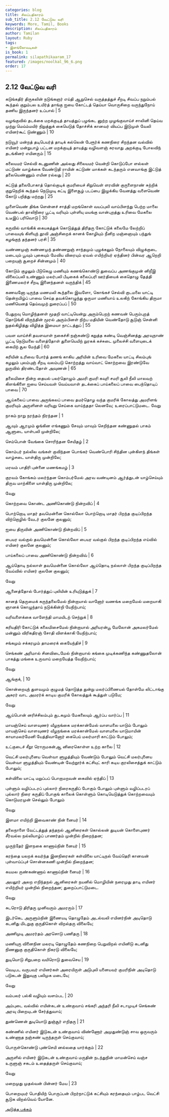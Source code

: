 ```yaml
---
categories: blog
title: சிலப்பதிகாரம்
sub_title: 2.12 வேட்டுவ வரி
keywords: More, Tamil, Books
description: சிலப்பதிகாரம்
author: Tamilan
layout: Ruby
tags:
- இளங்கோவடிகள்
is_book: 1
permalink: silapathikaaram_17
featured: /images/noolkal_96_6.png
order: 17
---
```



## 2.12 வேட்டுவ வரி

கடுங்கதிர் திருகலின் நடுங்கஞர் எய்தி ஆறுசெல் வருத்தத்துச் சீறடி சிவப்ப நறும்பல் கூந்தல் குறும்பல உயிர்த் தாங்கு ஐயை கோட்டத் தெய்யா வொருசிறை வருந்துநோய் தணிய இருந்தனர் உப்பால் | 5

வழங்குவில் தடக்கை மறக்குடித் தாயத்துப் பழங்கட னுற்ற முழங்குவாய்ச் சாலினி தெய்வ முற்று மெய்ம்மயிர் நிறுத்துக் கையெடுத் தோச்சிக் கானவர் வியப்ப இடுமுள் வேலி எயினர்கூட் டுண்ணும் | 10

நடுவூர் மன்றத் தடிபெயர்த் தாடிக் கல்லென் பேரூர்க் கணநிரை சிறந்தன வல்வில் எயினர் மன்றுபாழ் பட்டன மறக்குடித் தாயத்து வழிவளஞ் சுரவாது அறக்குடி போலவிந் தடங்கினர் எயினரும் | 15

கலையமர் செல்வி கடனுணின் அல்லது சிலையமர் வென்றி கொடுப்போ ளல்லள் மட்டுண் வாழ்க்கை வேண்டுதி ராயின் கட்டுண் மாக்கள் கடந்தரும் எனவாங்கு இட்டுத் தலையெண்ணும் எயின ரல்லது | 20

சுட்டுத் தலைபோகாத் தொல்குடிக் குமரியைச் சிறுவெள் ளரவின் குருளைநாண் சுற்றிக் குறுநெறிக் கூந்தல் நெடுமுடி கட்டி இளைசூழ் படப்பை இழுக்கிய வேனத்து வளைவெண் கோடு பறித்து மற்றது | 25

முளைவெண் திங்க ளென்னச் சாத்தி மறங்கொள் வயப்புலி வாய்பிளந்து பெற்ற மாலை வெண்பல் தாலிநிரை பூட்டி வரியும் புள்ளியு மயங்கு வான்புறத்து உரிவை மேகலை உடீஇப் பரிவொடு | 30

கருவில் வாங்கிக் கையகத்துக் கொடுத்துத் திரிதரு கோட்டுக் கலைமே லேற்றிப் பாவையுங் கிளியுந் தூவி அஞ்சிறைக் கானக் கோழியும் நீனிற மஞ்ஞையும் பந்துங் கழங்குந் தந்தனர் பரசி | 35

வண்ணமுஞ் சுண்ணமுந் தண்ணறுஞ் சாந்தமும் புழுக்கலும் நோலையும் விழுக்குடை மடையும் பூவும் புகையும் மேவிய விரையும் ஏவல் எயிற்றியர் ஏந்தினர் பின்வர ஆறெறி பறையுஞ் சூறைச் சின்னமும் | 40

கோடும் குழலும் பீடுகெழு மணியும் கணங்கொண்டு துவைப்ப அணங்குமுன் னிறீஇ விலைப்பலி உண்ணும் மலர்பலி பீடிகைக் கலைப்பரி ஊர்தியைக் கைதொழு தேத்தி இணைமலர்ச் சீறடி இனைந்தனள் வருந்திக் | 45

கணவனோ டிருந்த மணமலி கூந்தலை இவளோ, கொங்கச் செல்வி குடமலை யாட்டி தென்றமிழ்ப் பாவை செய்த தவக்கொழுந்து ஒருமா மணியாய் உலகிற் கோங்கிய திருமா மணியெனத் தெய்வமுற் றுரைப்பப் | 50

பேதுறவு மொழிந்தனள் மூதறி வாட்டியென்று அரும்பெறற் கணவன் பெரும்புறத் தொடுங்கி விருந்தின் மூரல் அரும்பினள் நிற்ப மதியின் வெண்தோடு சூடுஞ் சென்னி நுதல்கிழித்து விழித்த இமையா நாட்டத்துப் | 55

பவள வாய்ச்சி தவளவாள் நகைச்சி நஞ்சுண்டு கறுத்த கண்டி வெஞ்சினத்து அரவுநாண் பூட்டி நெடுமலை வளைத்தோள் துளையெயிற் றுரகக் கச்சுடை முலைச்சி வளையுடைக் கையிற் சூல மேந்தி | 60

கரியின் உரிவை போர்த் தணங் காகிய அரியின் உரிவை மேகலை யாட்டி சிலம்புங் கழலும் புலம்புஞ் சீறடி வலம்படு கொற்றத்து வாய்வாட் கொற்றவை இரண்டுவே றுருவில் திரண்டதோள் அவுணன் | 65

தலைமிசை நின்ற தையல் பலர்தொழும் அமரி குமரி கவுரி சமரி சூலி நீலி மாலவற் கிளங்கிளை ஐயை செய்யவள் வெய்யவாள் தடக்கைப் பாய்கலைப் பாவை பைந்தொடிப் பாவை | 70

ஆய்கலைப் பாவை அருங்கலப் பாவை தமர்தொழ வந்த குமரிக் கோலத்து அமரிளங் குமரியும் அருளினள் வரியுறு செய்கை வாய்ந்ததா லெனவே; உரைப்பாட்டுமடை. வேறு

நாகம் நாறு நரந்தம் நிரந்தன | 1

ஆவும் ஆரமும் ஓங்கின எங்கணும் சேவும் மாவும் செறிந்தன கண்ணுதல் பாகம் ஆளுடை யாள்பலி முன்றிலே;

செம்பொன் வேங்கை சொரிந்தன சேயிதழ் | 2

கொம்பர் நல்லில வங்கள் குவிந்தன பொங்கர் வெண்பொரி சிந்தின புன்கிளந் திங்கள் வாழ்சடை யாள்திரு முன்றிலே;

மரவம் பாதிரி புன்னை மணங்கமழ் | 3

குரவம் கோங்கம் மலர்ந்தன கொம்பர்மேல் அரவ வண்டினம் ஆர்த்துடன் யாழ்செய்யும் திருவ மாற்கிளை யாள்திரு முன்றிலே;

வேறு

கொற்றவை கொண்ட அணிகொண்டு நின்றவிப் | 4

பொற்றொடி மாதர் தவமென்னை கொல்லோ பொற்றொடி மாதர் பிறந்த குடிப்பிறந்த விற்றொழில் வேடர் குலனே குலனும்;

ஐயை திருவின் அணிகொண்டு நின்றவிப் | 5

பையர வல்குல் தவமென்னை கொல்லோ பையர வல்குல் பிறந்த குடிப்பிறந்த எய்வில் எயினர் குலனே குலனும்;

பாய்கலைப் பாவை அணிகொண்டு நின்றவிவ் | 6

ஆய்தொடி நல்லாள் தவமென்னை கொல்லோ ஆய்தொடி நல்லாள் பிறந்த குடிப்பிறந்த வேய்வில் எயினர் குலனே குலனும்;

வேறு

ஆனைத்தோல் போர்த்துப் புலியின் உரியுடுத்துக் | 7

கானத் தெருமைக் கருந்தலைமேல் நின்றாயால் வானோர் வணங்க மறைமேல் மறையாகி ஞானக் கொழுந்தாய் நடுக்கின்றி யேநிற்பாய்;

வரிவளைக்கை வாளேந்தி மாமயிடற் செற்றுக் | 8

கரியதிரி கோட்டுக் கலைமிசைமேல் நின்றாயால் அரியரன்பூ மேலோன் அகமலர்மேல் மன்னும் விரிகதிரஞ் சோதி விளக்காகி யேநிற்பாய்;

சங்கமும் சக்கரமும் தாமரைக் கையேந்திச் | 9

செங்கண் அரிமால் சினவிடைமேல் நின்றாயால் கங்கை முடிக்கணிந்த கண்ணுதலோன் பாகத்து மங்கை உருவாய் மறையேத்த வேநிற்பாய்;

வேறு

ஆங்குக், | 10

கொன்றையுந் துளவமும் குழுமத் தொடுத்த துன்று மலர்ப்பிணையல் தோள்மே லிட்டாங்கு அசுரர் வாட அமரர்க் காடிய குமரிக் கோலத்துக் கூத்துள் படுமே;

வேறு

ஆய்பொன் னரிச்சிலம்பும் சூடகமும் மேகலையும் ஆர்ப்ப வார்ப்ப | 11

மாயஞ்செய் வாளவுணர் வீழநங்கை மரக்கான்மேல் வாளமலை யாடும் போலும் மாயஞ்செய் வாளவுணர் வீழநங்கை மரக்கான்மேல் வாளமலை யாடுமாயின் காயாமலர்மேனி யேத்திவானோர் கைபெய் மலர்மாரி காட்டும் போலும்;

உட்குடைச் சீறூ ரொருமகன்ஆ னிரைகொள்ள உற்ற காலை | 12

வெட்சி மலர்புனைய வெள்வா ளுழத்தியும் வேண்டும் போலும் வெட்சி மலர்புனைய வெள்வா ளுழத்தியும் வேண்டின் வேற்றூர்க் கட்சியுட் காரி கடிய குரலிசைத்துக் காட்டும் போலும்;

கள்விலை யாட்டி மறுப்பப் பொறாமறவன் கைவில் ஏந்திப் | 13

புள்ளும் வழிப்படரப் புல்லார் நிரைகருதிப் போகும் போலும் புள்ளும் வழிப்படரப் புல்லார் நிரை கருதிப் போகுங் காலைக் கொள்ளும் கொடியெடுத்துக் கொற்றவையும் கொடுமரமுன் செல்லும் போலும்

வேறு

இளமா எயிற்றி இவைகாண் நின் னையர் | 14

தலைநாளை வேட்டத்துத் தந்தநல் ஆனிரைகள் கொல்லன் துடியன் கொளைபுணர் சீர்வல்ல நல்லியாழ்ப் பாணர்தம் முன்றில் நிறைந்தன;

முருந்தேர் இளநகை காணாய்நின் னையர் | 15

கரந்தை யலறக் கவர்ந்த இனநிரைகள் கள்விலை யாட்டிநல் வேய்தெரி கானவன் புள்வாய்ப்புச் சொன்னகணி முன்றில் நிறைந்தன;

கயமல ருண்கண்ணாய் காணாய்நின் னையர் | 16

அயலூர் அலற எறிந்தநல் ஆனிரைகள் நயனில் மொழியின் நரைமுது தாடி எயினர் எயிற்றியர் முன்றில் நிறைந்தன; துறைப்பாட்டுமடை.

வேறு

சுடரொடு திரிதரு முனிவரும் அமரரும் | 17

இடர்கெட அருளும்நின் இணையடி தொழுதேம் அடல்வலி எயினர்நின் அடிதொடு கடனிது மிடறுகு குருதிகொள் விறல்தரு விலையே;

அணிமுடி அமரர்தம் அரசொடு பணிதரு | 18

மணியுரு வினைநின மலரடி தொழுதேம் கணநிறை பெறுவிறல் எயினிடு கடனிது நிணனுகு குருதிகொள் நிகரடு விலையே;

துடியொடு சிறுபறை வயிரொடு துவைசெய | 19

வெடிபட வருபவர் எயினர்கள் அரையிருள் அடுபுலி யனையவர் குமரிநின் அடிதொடு படுகடன் இதுவுகு பலிமுக மடையே;

வேறு

வம்பலர் பல்கி வழியும் வளம்பட | 20

அம்புடை வல்வில் எயின்கடன் உண்குவாய் சங்கரி அந்தரி நீலி சடாமுடிச் செங்கண் அரவு பிறையுடன் சேர்த்துவாய்;

துண்ணென் துடியொடு துஞ்சூர் எறிதரு | 21

கண்ணில் எயினர் இடுகடன் உண்குவாய் விண்ணோர் அமுதுண்டுஞ் சாவ ஒருவரும் உண்ணாத நஞ்சுண் டிருந்தருள் செய்குவாய்;

பொருள்கொண்டு புண்செயி னல்லதை யார்க்கும் | 22

அருளில் எயினர் இடுகடன் உண்குவாய் மருதின் நடந்துநின் மாமன்செய் வஞ்ச உருளுஞ் சகடம் உதைத்தருள் செய்குவாய்;

வேறு

மறைமுது முதல்வன் பின்னர் மேய | 23

பொறையுயர் பொதியிற் பொருப்பன் பிறர்நாட்டுக் கட்சியும் கரந்தையும் பாழ்பட வெட்சி சூடுக விறல்வெய் யோனே.

[அடுத்த பக்கம்](silapathikaaram_18)